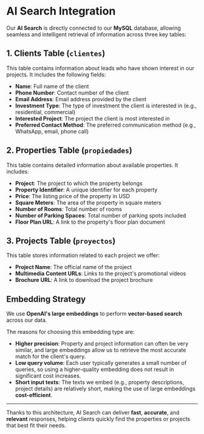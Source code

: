 # AI Search Integration

Our **AI Search** is directly connected to our **MySQL** database, allowing seamless and intelligent retrieval of information across three key tables:

## 1. Clients Table (`clientes`)
This table contains information about leads who have shown interest in our projects. It includes the following fields:
- **Name**: Full name of the client
- **Phone Number**: Contact number of the client
- **Email Address**: Email address provided by the client
- **Investment Type**: The type of investment the client is interested in (e.g., residential, commercial)
- **Interested Project**: The project the client is most interested in
- **Preferred Contact Method**: The preferred communication method (e.g., WhatsApp, email, phone call)

## 2. Properties Table (`propiedades`)
This table contains detailed information about available properties. It includes:
- **Project**: The project to which the property belongs
- **Property Identifier**: A unique identifier for each property
- **Price**: The listing price of the property in USD
- **Square Meters**: The area of the property in square meters
- **Number of Rooms**: Total number of rooms
- **Number of Parking Spaces**: Total number of parking spots included
- **Floor Plan URL**: A link to the property's floor plan document

## 3. Projects Table (`proyectos`)
This table stores information related to each project we offer:
- **Project Name**: The official name of the project
- **Multimedia Content URLs**: Links to the project's promotional videos
- **Brochure URL**: A link to download the project brochure

## Embedding Strategy

We use **OpenAI's large embeddings** to perform **vector-based search** across our data.

The reasons for choosing this embedding type are:
- **Higher precision**: Property and project information can often be very similar, and large embeddings allow us to retrieve the most accurate match for the client's query.
- **Low query volume**: Each user typically generates a small number of queries, so using a higher-quality embedding does not result in significant cost increases.
- **Short input texts**: The texts we embed (e.g., property descriptions, project details) are relatively short, making the use of large embeddings **cost-efficient**.

---

Thanks to this architecture, AI Search can deliver **fast**, **accurate**, and **relevant** responses, helping clients quickly find the properties or projects that best fit their needs.
